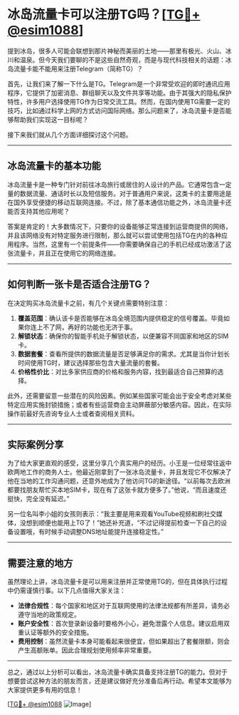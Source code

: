 # 冰岛流量卡可以注册TG吗？[[TG💪+ @esim1088](https://t.me/s/esim1088)]

提到冰岛，很多人可能会联想到那片神秘而美丽的土地——那里有极光、火山、冰川和温泉。但今天我们要聊的不是这些自然奇观，而是与现代科技相关的话题：冰岛流量卡能不能用来注册Telegram（简称TG）？

首先，让我们来了解一下什么是TG。Telegram是一个非常受欢迎的即时通讯应用程序，它提供了加密消息、群组聊天以及文件共享等功能。由于其强大的隐私保护特性，许多用户选择使用TG作为日常交流工具。然而，在国内使用TG需要一定的技巧，比如通过科学上网的方式访问国际网络。那么问题来了，冰岛流量卡是否能够帮助我们实现这一目标呢？

接下来我们就从几个方面详细探讨这个问题。

---

## 冰岛流量卡的基本功能

冰岛流量卡是一种专门针对前往冰岛旅行或居住的人设计的产品。它通常包含一定量的数据流量、通话时长以及短信服务。对于普通用户来说，这类卡的主要用途是在国外享受便捷的移动互联网连接。不过，除了基本通信功能之外，冰岛流量卡还能否支持其他应用呢？

答案是肯定的！大多数情况下，只要你的设备能够正常连接到运营商提供的网络，并且该网络没有对特定服务进行限制，那么就可以尝试使用包括TG在内的各种应用程序。当然，这里有一个前提条件——你需要确保自己的手机已经成功激活了这张流量卡，并且正在使用它的网络连接。

---

## 如何判断一张卡是否适合注册TG？

在决定购买冰岛流量卡之前，有几个关键点需要特别注意：

1. **覆盖范围**：确认该卡是否能够在冰岛全境范围内提供稳定的信号覆盖。毕竟如果你连上不了网，再好的功能也无济于事。
2. **解锁状态**：确保你的智能手机处于解锁状态，以便兼容不同国家和地区的SIM卡。
3. **数据套餐**：查看所提供的数据流量是否足够满足你的需求。尤其是当你计划长时间使用TG时，建议选择那些包含大量流量的套餐。
4. **价格性价比**：对比多家供应商的价格和服务内容，找到最适合自己预算的选择。

此外，还需要留意一些潜在的风险因素。例如某些国家可能会出于安全考虑对某些特定应用实施封锁措施；或者有些运营商会主动屏蔽部分敏感内容。因此，在实际操作前最好先咨询专业人士或者查阅相关资料。

---

## 实际案例分享

为了给大家更直观的感受，这里分享几个真实用户的经历。小王是一位经常往返中欧两地工作的商务人士。他最近刚拿到了一张冰岛流量卡，并且发现它不仅解决了他在当地的工作沟通问题，还意外地成为了他访问TG的新途径。“以前每次去欧洲都要找朋友帮忙买本地SIM卡，现在有了这张卡就方便多了。”他说，“而且速度还挺快，完全没有延迟。”

另一位名叫李小姐的女孩则表示：“我主要是用来观看YouTube视频和刷社交媒体，没想到顺便也能用上TG了！”她还补充道，“不过记得提前检查一下自己的设备设置哦，有时候手动调整DNS地址能提升连接稳定性。”

---

## 需要注意的地方

虽然理论上讲，冰岛流量卡是可以用来注册并正常使用TG的，但在具体执行过程中仍需谨慎行事。以下几点值得大家关注：

- **法律合规性**：每个国家和地区对于互联网使用的法律法规都有所差异，请务必遵守当地的政策规定。
- **账户安全性**：首次登录新设备时要格外小心，避免泄露个人信息。建议启用双重认证等额外的安全措施。
- **费用控制**：虽然流量卡本身可能看起来很便宜，但如果超出了套餐限额，则会产生高额账单。因此合理规划使用频率非常重要。

---

总之，通过以上分析可以看出，冰岛流量卡确实具备支持注册TG的能力。但对于想要尝试这种方法的朋友而言，还是建议做好充分准备后再行动。希望本文能够为大家提供更多有用的信息！

[[TG💪+ @esim1088](https://t.me/s/esim1088) ![Image](https://i.postimg.cc/4NQfJmqS/Snipaste-2025-05-13-00-14-12.png)]
